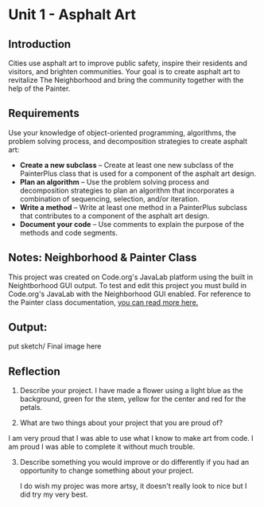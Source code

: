 # Unit 1 - Asphalt Art

## Introduction

Cities use asphalt art to improve public safety, inspire their residents and visitors, and brighten communities. Your goal is to create asphalt art to revitalize The Neighborhood and bring the community together with the help of the Painter.

## Requirements

Use your knowledge of object-oriented programming, algorithms, the problem solving process, and decomposition strategies to create asphalt art:
- **Create a new subclass** – Create at least one new subclass of the PainterPlus class that is used for a component of the asphalt art design.
- **Plan an algorithm** – Use the problem solving process and decomposition strategies to plan an algorithm that incorporates a combination of sequencing, selection, and/or iteration.
- **Write a method** – Write at least one method in a PainterPlus subclass that contributes to a component of the asphalt art design.
- **Document your code** – Use comments to explain the purpose of the methods and code segments.

## Notes: Neighborhood & Painter Class

This project was created on Code.org's JavaLab platform using the built in Neightborhood GUI output. To test and edit this project you must build in Code.org's JavaLab with the Neighborhood GUI enabled. For reference to the Painter class documentation, [you can read more here.](https://studio.code.org/docs/ide/javalab/classes/Painter)

## Output:

put sketch/ Final image here

## Reflection

1. Describe your project.
I have made a flower using a light blue as the background, green for the stem, yellow for the center and red for the petals.
 

2. What are two things about your project that you are proud of?

I am very proud that I was able to use what I know to make art from code. I am proud I was able to complete it without much trouble. 

3. Describe something you would improve or do differently if you had an opportunity to change something about your project.

   I do wish my projec was more artsy, it doesn't really look to nice but I did try my very best.
